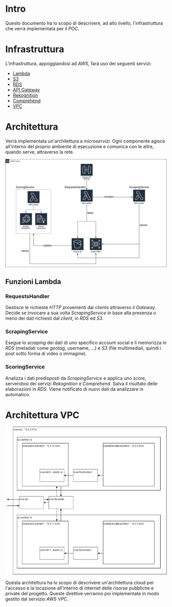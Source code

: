 # Intro
Questo documento ha lo scopo di descrivere, ad alto livello, l'infrastruttura che verrà implementata per il *POC*.

# Infrastruttura
L'infrastruttura, appoggiandosi ad *AWS*, farà uso dei seguenti servizi:
- [Lambda](https://docs.aws.amazon.com/lambda/latest/dg/welcome.html)
- [S3](https://docs.aws.amazon.com/AmazonS3/latest/userguide//Welcome.html)
- [RDS](https://docs.aws.amazon.com/AmazonRDS/latest/UserGuide/Welcome.html)
- [API Gateway](https://docs.aws.amazon.com/apigateway/latest/developerguide/welcome.html)
- [Rekognition](https://docs.aws.amazon.com/rekognition/latest/dg/what-is.html)
- [Comprehend](https://docs.aws.amazon.com/comprehend/latest/dg/what-is.html)
- [VPC](https://docs.aws.amazon.com/vpc/latest/userguide/how-it-works.html)

# Architettura
Verrà implementata un'architettura a *microservizi*. Ogni componente agisce all'interno del proprio ambiente di esecuzione e comunica con le altre, quando serve, attraverso la rete.

![Architecture](./assets/poc_aws.png)

## Funzioni Lambda
### RequestsHandler
Gestisce le richieste *HTTP* provenienti dai *clients* attraverso il *Gateway*. Decide se invocare a sua volta *ScrapingService* in base alla presenza o meno dei dati richiesti dal *client*, in *RDS* ed *S3*.

### ScrapingService
Esegue lo *scraping* dei dati di uno specifico account social e li memorizza in *RDS* (metadati come *geotag*, username, ...) e *S3* (file multimediali, quindi i post sotto forma di video o immagine).

### ScoringService
Analizza i dati predisposti da *ScrapingService* e applica uno *score*, servendosi dei servizi *Rekognition* e *Comprehend*. Salva il risultato delle elaborazioni in *RDS*. Viene notificato di nuovi dati da analizzare in automatico.

# Architettura VPC
![VPC_Architecture](./assets/VPC_Architecture.png)

Questa architettura ha lo scopo di descrivere un'architettura cloud per l'accesso e la locazione all'interno di internet delle risorse pubbliche e private del progetto.
Queste direttive verranno poi implementate in modo gestito dal servizio *AWS VPC*.
